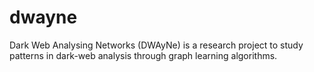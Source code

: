 # dwayne
Dark Web Analysing Networks (DWAyNe) is a research project to study patterns in dark-web analysis through graph learning algorithms.
